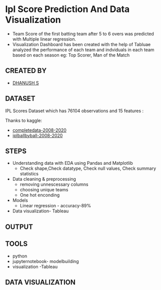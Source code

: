 
# Ipl Score Prediction And Data Visualization

- Team Score of the first batting team after 5 to 6 overs was
  predicted with Multiple linear regression.
- Visualization Dashboard has been created with the help of
  Tabluae analyzed the performance of each team and
  indviduals in each team based on each season eg: Top
  Scorer, Man of the Match

## CREATED BY

- [DHANUSH S](https://www.linkedin.com/in/dhanush-s-47b499240)

## DATASET
IPL Scores Dataset which has 76104 observations and 15 features  :

Thanks to kaggle:
- [completedata-2008-2020](https://www.kaggle.com/datasets/patrickb1912/ipl-complete-dataset-20082020?select=IPL+Matches+2008-2020.csv) 
- [iplballbyball-2008-2020](https://www.kaggle.com/datasets/patrickb1912/ipl-complete-dataset-20082020?select=IPL+Matches+2008-2020.csv)

## STEPS
* Understanding data with EDA using Pandas and Matplotlib
  * Check shape,Check datatype, Check null values, Check summary   statistics
* Data cleaning & preprocessing
  * removing unnescessary columns
  * choosing unique teams
  * One hot enconding
* Models
  * Linear regression - accuracy-89%
* Data visualization- Tableau

  

## OUTPUT 
## TOOLS
- python
- jupyternotebook- modelbuilding
- visualization -Tableau
## DATA VISUALIZATION
